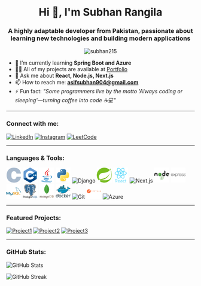 <h1 align="center">Hi 👋, I'm Subhan Rangila</h1>
<h3 align="center">A highly adaptable developer from Pakistan, passionate about learning new technologies and building modern applications</h3>

<p align="center">
  <img src="https://komarev.com/ghpvc/?username=subhan215&label=Profile%20views&color=0e75b6&style=flat" alt="subhan215" />
</p>

- 🌱 I’m currently learning **Spring Boot and Azure**  
- 👨‍💻 All of my projects are available at [Portfolio](https://subhan-rangila-portfolio.web.app/)  
- 💬 Ask me about **React, Node.js, Next.js**  
- 📫 How to reach me: **asifsubhan904@gmail.com**  
- ⚡ Fun fact: *"Some programmers live by the motto 'Always coding or sleeping'—turning coffee into code ☕💻"*

---

<h3 align="left">Connect with me:</h3>
<p align="left">
  <a href="https://linkedin.com/in/subhan215" target="_blank"><img src="https://img.shields.io/badge/LinkedIn-0077B5?style=for-the-badge&logo=linkedin&logoColor=white" alt="LinkedIn"/></a>
  <a href="https://instagram.com/subhanrangila" target="_blank"><img src="https://img.shields.io/badge/Instagram-E4405F?style=for-the-badge&logo=instagram&logoColor=white" alt="Instagram"/></a>
  <a href="https://www.leetcode.com/subhanrangila" target="_blank"><img src="https://img.shields.io/badge/LeetCode-FFA116?style=for-the-badge&logo=leetcode&logoColor=white" alt="LeetCode"/></a>
</p>

---

<h3 align="left">Languages & Tools:</h3>
<p align="left">
  <!-- Languages -->
  <img src="https://raw.githubusercontent.com/devicons/devicon/master/icons/c/c-original.svg" alt="C" width="40" height="40"/> 
  <img src="https://raw.githubusercontent.com/devicons/devicon/master/icons/cplusplus/cplusplus-original.svg" alt="C++" width="40" height="40"/>
  <img src="https://raw.githubusercontent.com/devicons/devicon/master/icons/java/java-original.svg" alt="Java" width="40" height="40"/>
  <img src="https://raw.githubusercontent.com/devicons/devicon/master/icons/python/python-original.svg" alt="Python" width="40" height="40"/>
  
  <!-- Frameworks -->
  <img src="https://cdn.worldvectorlogo.com/logos/django.svg" alt="Django" width="40" height="40"/>
  <img src="https://raw.githubusercontent.com/devicons/devicon/master/icons/spring/spring-original.svg" alt="Spring Boot" width="40" height="40"/>
  <img src="https://raw.githubusercontent.com/devicons/devicon/master/icons/react/react-original-wordmark.svg" alt="React" width="40" height="40"/>
  <img src="https://cdn.worldvectorlogo.com/logos/nextjs-2.svg" alt="Next.js" width="40" height="40"/>
  <img src="https://raw.githubusercontent.com/devicons/devicon/master/icons/nodejs/nodejs-original-wordmark.svg" alt="Node.js" width="40" height="40"/>
  <img src="https://raw.githubusercontent.com/devicons/devicon/master/icons/express/express-original-wordmark.svg" alt="Express.js" width="40" height="40"/>
  
  <!-- Databases & Tools -->
  <img src="https://raw.githubusercontent.com/devicons/devicon/master/icons/mysql/mysql-original-wordmark.svg" alt="MySQL" width="40" height="40"/>
  <img src="https://raw.githubusercontent.com/devicons/devicon/master/icons/postgresql/postgresql-original-wordmark.svg" alt="PostgreSQL" width="40" height="40"/>
  <img src="https://raw.githubusercontent.com/devicons/devicon/master/icons/mongodb/mongodb-original-wordmark.svg" alt="MongoDB" width="40" height="40"/>
  <img src="https://raw.githubusercontent.com/devicons/devicon/master/icons/docker/docker-original-wordmark.svg" alt="Docker" width="40" height="40"/>
  <img src="https://www.vectorlogo.zone/logos/git-scm/git-scm-icon.svg" alt="Git" width="40" height="40"/>
  <img src="https://raw.githubusercontent.com/devicons/devicon/master/icons/postman/postman-original-wordmark.svg" alt="Postman" width="40" height="40"/>
  <img src="https://www.vectorlogo.zone/logos/microsoft_azure/microsoft_azure-icon.svg" alt="Azure" width="40" height="40"/>
</p>

---

<h3 align="left">Featured Projects:</h3>
<p align="left">
  <a href="[https://github.com/subhan215/project1](https://github.com/subhan215/Enviro-Waste-and-Recycling-Solution)"><img src="https://img.shields.io/badge/Project1-React-blue?style=for-the-badge" alt="Project1"/></a>
  <a href="https://github.com/subhan215/project2"><img src="https://img.shields.io/badge/Project2-Node.js-green?style=for-the-badge" alt="Project2"/></a>
  <a href="https://github.com/subhan215/project3"><img src="https://img.shields.io/badge/Project3-SpringBoot-orange?style=for-the-badge" alt="Project3"/></a>
</p>

---

<h3 align="left">GitHub Stats:</h3>
<p align="left">
  <img src="https://github-readme-stats.vercel.app/api?username=subhan215&show_icons=true&theme=radical" alt="GitHub Stats" />
</p>
<p align="left">
  <img src="https://github-readme-streak-stats.herokuapp.com/?user=subhan215&theme=radical" alt="GitHub Streak" />
</p>
